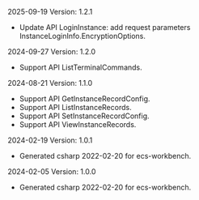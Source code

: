 2025-09-19 Version: 1.2.1
- Update API LoginInstance: add request parameters InstanceLoginInfo.EncryptionOptions.


2024-09-27 Version: 1.2.0
- Support API ListTerminalCommands.


2024-08-21 Version: 1.1.0
- Support API GetInstanceRecordConfig.
- Support API ListInstanceRecords.
- Support API SetInstanceRecordConfig.
- Support API ViewInstanceRecords.


2024-02-19 Version: 1.0.1
- Generated csharp 2022-02-20 for ecs-workbench.

2024-02-05 Version: 1.0.0
- Generated csharp 2022-02-20 for ecs-workbench.

